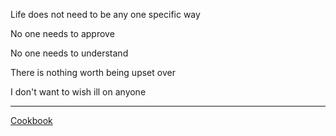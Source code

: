 Life does not need to be any one specific way

No one needs to approve

No one needs to understand

There is nothing worth being upset over

I don't want to wish ill on anyone

---

[Cookbook](recipes/coockbook.md)
